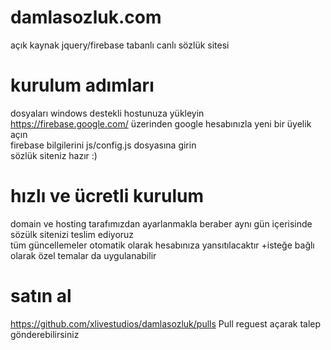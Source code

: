 # damlasozluk.com
açık kaynak jquery/firebase tabanlı canlı sözlük sitesi

# kurulum adımları
dosyaları windows destekli hostunuza yükleyin
<br />https://firebase.google.com/ üzerinden google hesabınızla yeni bir üyelik açın
<br />firebase bilgilerini js/config.js dosyasına girin
<br />sözlük siteniz hazır :)

# hızlı ve ücretli kurulum
domain ve hosting tarafımızdan ayarlanmakla beraber aynı gün içerisinde sözülk sitenizi teslim ediyoruz
<br />tüm güncellemeler otomatik olarak hesabınıza yansıtılacaktır +isteğe bağlı olarak özel temalar da uygulanabilir 

# satın al
https://github.com/xlivestudios/damlasozluk/pulls
Pull reguest açarak talep gönderebilirsiniz 
